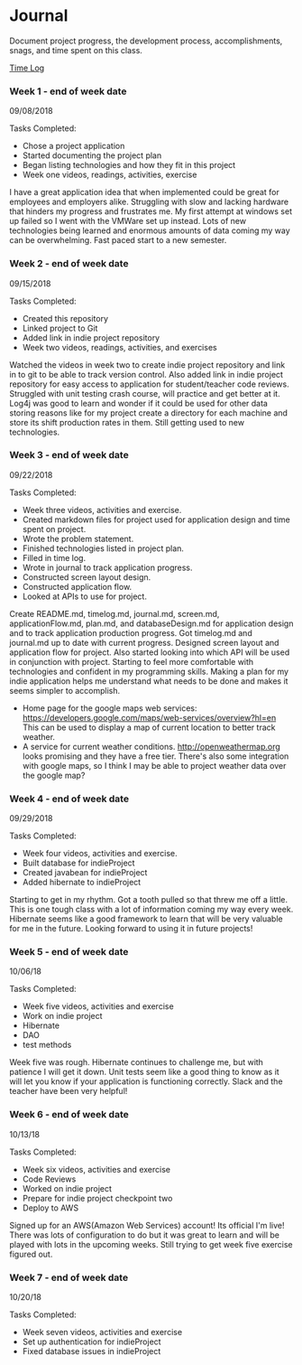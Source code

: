 # Journal

Document project progress, the development process, accomplishments, snags, and time spent on this class. 

[Time Log](timelog.md)

### Week 1 - end of week date

09/08/2018 

Tasks Completed:
 * Chose a project application
 * Started documenting the project plan
 * Began listing technologies and how they fit in this project
 * Week one videos, readings, activities, exercise
 
I have a great application idea that when implemented could be great for employees and employers alike. Struggling with 
slow and lacking hardware that hinders my progress and frustrates me. My first attempt at windows set up failed so I went 
with the VMWare set up instead. Lots of new technologies being learned and enormous amounts of data coming my way can be
overwhelming. Fast paced start to a new semester.


### Week 2 - end of week date

09/15/2018

Tasks Completed:
 * Created this repository 
 * Linked project to Git
 * Added link in indie project repository
 * Week two videos, readings, activities, and exercises
 
 Watched the videos in week two to create indie project repository and link in to git to be able to track version control.
 Also added link in indie project repository for easy access to application for student/teacher code reviews. Struggled with
 unit testing crash course, will practice and get better at it. Log4j was good to learn and wonder if it could be used for
 other data storing reasons like for my project create a directory for each machine and store its shift production rates
 in them. Still getting used to new technologies.
 
 ### Week 3 - end of week date
 
 09/22/2018
 
 Tasks Completed:
 * Week three videos, activities and exercise.
 * Created markdown files for project used for application design and time spent on project.
 * Wrote the problem statement.
 * Finished technologies listed in project plan.
 * Filled in time log.
 * Wrote in journal to track application progress.
 * Constructed screen layout design.
 * Constructed application flow.
 * Looked at APIs to use for project.
 
 Create README.md, timelog.md, journal.md, screen.md, applicationFlow.md, plan.md, and databaseDesign.md for application design 
 and to track application production progress. Got timelog.md and journal.md up to date with current progress. Designed 
 screen layout and application flow for project. Also started looking into which API will be used in conjunction with project.
 Starting to feel more comfortable with technologies and confident in my programming skills. Making a plan for my indie 
 application helps me understand what needs to be done and makes it seems simpler to accomplish.
 
 
* Home page for the google maps web services: https://developers.google.com/maps/web-services/overview?hl=en This can be used to display a map of current location to better track weather.
* A service for current weather conditions. http://openweathermap.org looks promising and they have a free tier. There's also some integration with google maps, so I think I may be able to project weather data over the google map?

 ### Week 4 - end of week date
 
 09/29/2018
 
 Tasks Completed:
 * Week four videos, activities and exercise.
 * Built database for indieProject
 * Created javabean for indieProject
 * Added hibernate to indieProject
 
 Starting to get in my rhythm. Got a tooth pulled so that threw me off a little. This is one tough class with
 a lot of information coming my way every week. Hibernate seems like a good framework to learn that will
 be very valuable for me in the future. Looking forward to using it in future projects!
 
 ### Week 5 - end of week date
 
 10/06/18
   
   Tasks Completed:
   * Week five videos, activities and exercise
   * Work on indie project
   * Hibernate
   * DAO
   * test methods
   
   Week five was rough. Hibernate continues to challenge me, but with patience I will get it down. Unit tests seem like a good
   thing to know as it will let you know if your application is functioning correctly. Slack and the teacher have been
   very helpful!
 
 
  ### Week 6 - end of week date
  
  10/13/18
  
   Tasks Completed:
   * Week six videos, activities and exercise
   * Code Reviews
   * Worked on indie project
   * Prepare for indie project checkpoint two
   * Deploy to AWS
   
   Signed up for an AWS(Amazon Web Services) account! Its official I'm live! There was lots of configuration to do
   but it was great to learn and will be played with lots in the upcoming weeks. Still trying to get week five exercise 
   figured out.
   
   ### Week 7 - end of week date
   
   10/20/18
   
   Tasks Completed:
   * Week seven videos, activities and exercise
   * Set up authentication for indieProject
   * Fixed database issues in indieProject